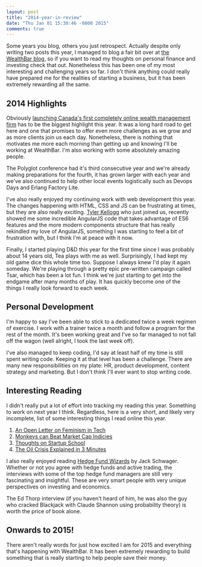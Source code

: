 ```yaml
---
layout: post
title: "2014-year-in-review"
date: "Thu Jan 01 15:30:46 -0800 2015"
comments: true
---
```


Some years you blog, others you just retrospect. Actually despite only writing
two posts this year, I managed to blog a fair bit over at [the WealthBar blog][1],
so if you want to read my thoughts on personal finance and investing check that
out. Nonetheless this has been one of my most interesting and challenging years
so far. I don't think anything could really have prepared me for the realities
of starting a business, but it has been extremely rewarding all the same.

<!--more-->

## 2014 Highlights

Obviously [launching Canada's first completely online wealth management
firm](http://blog.wealthbar.com/wealthbar-is-officially-launched/) has to be the
biggest highlight this year. It was a long hard road to get here and one that
promises to offer even more challenges as we grow and as more clients join us
each day. Nonetheless, there is nothing that motivates me more each morning than
getting up and knowing I'll be working at WealthBar. I'm also working with some
absolutely amazing people.

The Polyglot conference had it's third consecutive year and we're already
making preparations for the fourth, it has grown larger with each year and
we've also continued to help other local events logistically such as Devops
Days and Erlang Factory Lite.

I've also really enjoyed my continuing work with web development this year. The
changes happening with HTML, CSS and JS can be frustrating at times, but they
are also really exciting. [Tyler Kellogg](https://github.com/recurrenc://github.com/recurrence)
who just joined us, recently showed me some incredible AngularJS code that
takes advantage of ES6 features and the more modern components structure that
has really rekindled my love of AngularJS, something I was starting to feel a
bit of frustration with, but I think I'm at peace with it now.

Finally, I started playing D&D this year for the first time since I was
probably about 14 years old, Tea plays with me as well. Surprisingly, I had
kept my old game dice this whole time too. Suppose I always knew I'd play it
again someday. We're playing through a pretty epic pre-written campaign called
Tsar, which has been a lot fun. I think we're just starting to get into the
endgame after many months of play. It has quickly become one of the things I
really look forward to each week.

## Personal Development

I'm happy to say I've been able to stick to a dedicated twice a week regimen of
exercise. I work with a trainer twice a month and follow a program for the rest
of the month. It's been working great and I've so far managed to not fall off
the wagon (well alright, I took the last week off).

I've also managed to keep coding, I'd say at least half of my time is still
spent writing code. Keeping it at that level has been a challenge. There are
many new responsibilities on my plate: HR, product development, content
strategy and marketing. But I don't think I'll ever want to stop writing code.

## Interesting Reading

I didn't really put a lot of effort into tracking my reading this year.
Something to work on next year I think. Regardless, here is a very short, and
likely very incomplete, list of some interesting things I read online this
year.

1. [An Open Letter on Feminism in Tech][2]
2. [Monkeys can Beat Market Cap Indicies][3]
3. [Thoughts on Startup School][4] 
4. [The Oil Crisis Explained in 3 Minutes][5]

I also really enjoyed reading [Hedge Fund Wizards][6] by Jack Schwager. Whether or
not you agree with hedge funds and active trading, the interviews with some of
the top hedge fund managers are still very fascinating and insightful. These
are very smart people with very unique perspectives on investing and economics.

The Ed Thorp interview (if you haven't heard of him, he was also the guy who
cracked Blackjack with Claude Shannon using probability theory) is worth the
price of book alone.

## Onwards to 2015!

There aren't really words for just how excited I am for 2015 and everything
that's happening with WealthBar. It has been extremely rewarding to build
something that is really starting to help people save their money.

[1]: http://blog.wealthbar.com
[2]: https://modelviewculture.com/pieces/an-open-letter-on-feminism-in-tech
[3]: http://www.cass.city.ac.uk/news-and-events/news/2013/april/monkeys-beat-market-cap-indices
[4]: http://www.daemonology.net/blog/2014-10-18-thoughts-on-startup-school.html
[5]: http://blog.nvestly.com/oil-crisis-explained-in-3-minutes/
[6]: http://www.amazon.com/gp/product/1118273044/ref=as_li_tl?ie=UTF8&camp=1789&creative=9325&creativeASIN=1118273044&linkCode=as2&tag=lucisferre-20&linkId=VSRGNFXABA4WOAJF
